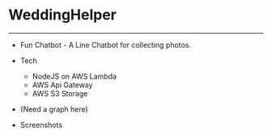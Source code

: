 # WeddingHelper

----

* Fun Chatbot - A Line Chatbot for collecting photos.
* Tech
    * NodeJS on AWS Lambda
    * AWS Api Gateway
    * AWS S3 Storage

* (Need a graph here)

* Screenshots



